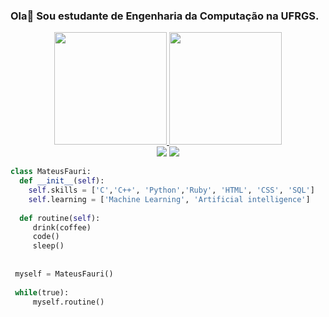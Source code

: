 ### Ola👋 Sou estudante de Engenharia da Computação na UFRGS.

<div align="center">
  <a href="https://github.com/MateusFauri">
  <img height="180em" src="https://github-readme-stats.vercel.app/api?username=MateusFauri&show_icons=true&theme=dracula&include_all_commits=true&count_private=true"/>
  <img height="180em" src="https://github-readme-stats.vercel.app/api/top-langs/?username=MateusFauri&layout=compact&langs_count=7&theme=dracula"/>
</div>

<div align="center"> 
  <a href="https://www.instagram.com/mateus_fauri/" target="_blank"><img src="https://img.shields.io/badge/-Instagram-%23E4405F?style=for-the-badge&logo=instagram&logoColor=white" target="_blank"></a>
  <a href="https://www.linkedin.com/in/mateus-fauri-2588581ab/" target="_blank"><img src="https://img.shields.io/badge/-LinkedIn-%230077B5?style=for-the-badge&logo=linkedin&logoColor=white" target="_blank"></a> 
 
</div>

```Python
class MateusFauri:
  def __init__(self):
    self.skills = ['C','C++', 'Python','Ruby', 'HTML', 'CSS', 'SQL']
    self.learning = ['Machine Learning', 'Artificial intelligence']
 
  def routine(self):
     drink(coffee)
     code()
     sleep()
    
    
 myself = MateusFauri()
 
 while(true):
     myself.routine()
```
